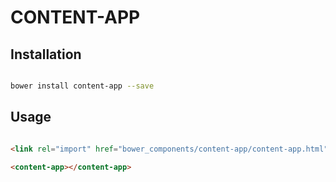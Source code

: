# CONTENT-APP



## Installation

``` bash

bower install content-app --save

```

## Usage

```html

<link rel="import" href="bower_components/content-app/content-app.html">

<content-app></content-app>
```



